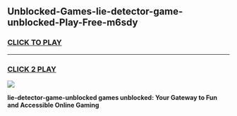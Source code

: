 
## Unblocked-Games-lie-detector-game-unblocked-Play-Free-m6sdy
<h3>
<a href="https://premium76.site?title=lie-detector-game-unblocked&ref=20A">CLICK TO PLAY</a></h3>
<hr>

<h3>
<a href="https://premium76.site?title=lie-detector-game-unblocked&ref=20A">CLICK 2 PLAY</a>
  
</h3>

<a href="https://premium76.site?title=lie-detector-game-unblocked&ref=20A"><img src="https://clearcache.store/games.png"></a>


**lie-detector-game-unblocked games unblocked: Your Gateway to Fun and Accessible Online Gaming**
